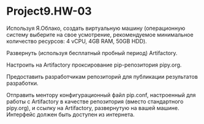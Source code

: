# Project9.HW-03

Используя Я.Облако, создать виртуальную машину (операционную систему выберите на свое усмотрение, рекомендуемое минимальное количество ресурсов: 4 vCPU, 4GB RAM, 50GB HDD).


Развернуть (используя бесплатный пробный период) Artifactory.


Настроить на Artifactory проксирование pip-репозитория pipy.org.


Предоставить разработчикам репозиторий для публикации результатов разработки.


Отправить ментору конфигурационный файл pip.conf, настроенный для работы с Artifactory в качестве репозитория (вместо стандартного pipy.org), и ссылку на Artifactory, развернутую на вашей машине. Интерфейс должен быть доступен из интернета.
